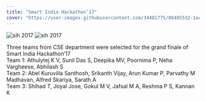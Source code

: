 ```yaml
---
title: "Smart India Hackathon’17"
cover: "https://user-images.githubusercontent.com/34481775/88485532-1acd6800-cf94-11ea-8601-463f8ba4b4a2.JPG"
---
```


![sih 2017](https://user-images.githubusercontent.com/34481775/88485532-1acd6800-cf94-11ea-8601-463f8ba4b4a2.JPG)
 ![sih 2017](https://user-images.githubusercontent.com/34481775/88485532-1acd6800-cf94-11ea-8601-463f8ba4b4a2.JPG)

Three teams from CSE department were selected for the grand finale of Smart India Hackathon’17  
Team 1: Athulytej K V, Sunil Das S, Deepika MV, Poornima P, Neha Vargheese, Abhilash S  
Team 2: Abel Kuruvilla Santhosh, Srikanth Vijay, Arun Kumar P, Parvathy M Madhavan, Alfred Skariya, Sarath A  
Team 3: Shihad T, Joyal Jose, Gokul M V, Jafsal M A, Reshma P S, Kannan K
